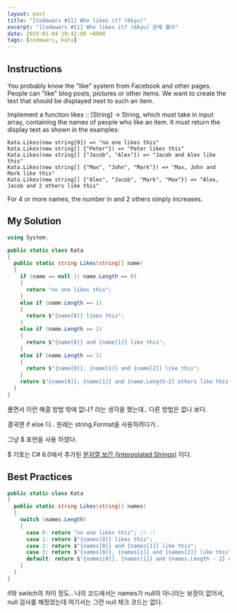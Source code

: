 ```yaml
---
layout: post
title: "[Codewars #11] Who likes it? (6kyu)"
excerpt: "[Codewars #11] Who likes it? (6kyu) 문제 풀이"
date: 2019-01-04 19:42:00 +0900
tags: [codewars, kata]
---
```


## Instructions

You probably know the "like" system from Facebook and other pages. People can "like" blog posts, pictures or other items. We want to create the text that should be displayed next to such an item.

Implement a function likes :: [String] -> String, which must take in input array, containing the names of people who like an item. It must return the display text as shown in the examples:

```
Kata.Likes(new string[0]) => "no one likes this"
Kata.Likes(new string[] {"Peter"}) => "Peter likes this"
Kata.Likes(new string[] {"Jacob", "Alex"}) => "Jacob and Alex like this"
Kata.Likes(new string[] {"Max", "John", "Mark"}) => "Max, John and Mark like this"
Kata.Likes(new string[] {"Alex", "Jacob", "Mark", "Max"}) => "Alex, Jacob and 2 others like this"
```

For 4 or more names, the number in and 2 others simply increases.

## My Solution

```csharp
using System;

public static class Kata
{
  public static string Likes(string[] name)
  {
    if (name == null || name.Length == 0)
    {
      return "no one likes this";
    }
    else if (name.Length == 1)
    {
      return $"{name[0]} likes this";
    }
    else if (name.Length == 2)
    {
      return $"{name[0]} and {name[1]} like this";
    }
    else if (name.Length == 3)
    {
      return $"{name[0]}, {name[1]} and {name[2]} like this";
    }
    return $"{name[0]}, {name[1]} and {name.Length-2} others like this";
  }
}
```

풀면서 이런 해결 방법 밖에 없나? 라는 생각을 했는데.. 다른 방법은 없나 보다.

결국엔 if else 다.. 원래는 string.Format을 사용하려다가..

그냥 $ 표현을 사용 하였다.

$ 기호는 C# 6.0에서 추가된 [문자열 보간 (Interpolated Strings)](https://docs.microsoft.com/ko-kr/dotnet/csharp/language-reference/tokens/interpolated) 이다.

## Best Practices

```csharp
public static class Kata
{
  public static string Likes(string[] names)
  {
    switch (names.Length)
    {
      case 0: return "no one likes this"; // :(
      case 1: return $"{names[0]} likes this";
      case 2: return $"{names[0]} and {names[1]} like this";
      case 3: return $"{names[0]}, {names[1]} and {names[2]} like this";
      default: return $"{names[0]}, {names[1]} and {names.Length - 2} others like this";
    }
  }
}
```

if와 switch의 차이 정도..
나의 코드에서는 names가 null이 아니라는 보장이 없어서, null 검사를 해줬었는데 여기서는 그런 null 체크 코드는 없다.